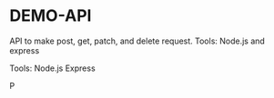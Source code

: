 # DEMO-API
API to make post, get, patch, and delete request. Tools: Node.js and express

Tools:
Node.js
Express

P
